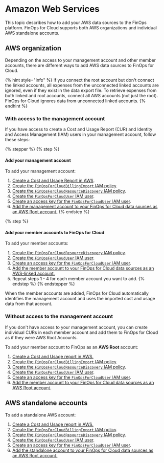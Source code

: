 # Amazon Web Services

This topic describes how to add your AWS data sources to the FinOps platform. FinOps for Cloud supports both AWS organizations and individual AWS standalone accounts.&#x20;

## AWS organization <a href="#aws-organizations" id="aws-organizations"></a>

Depending on the access to your management account and other member accounts, there are different ways to add AWS data sources to FinOps for Cloud.&#x20;

{% hint style="info" %}
If you connect the root account but don't connect the linked accounts, all expenses from the unconnected linked accounts are ignored, even if they exist in the data export file. To retrieve expenses from both linked and root accounts, connect all AWS accounts (not just the root). FinOps for Cloud ignores data from unconnected linked accounts.
{% endhint %}

### With access to the management account <a href="#with-access-to-the-management-account" id="with-access-to-the-management-account"></a>

If you have access to create a Cost and Usage Report (CUR) and Identity and Access Management (IAM) users in your management account, follow these steps:

{% stepper %}
{% step %}
#### Add your management account <a href="#add-your-management-account" id="add-your-management-account"></a>

To add your management account:

1. [Create a Cost and Usage Report in AWS](create-cost-and-usage-reports.md).
2. [Create the `FinOpsForCloudBillingImport` ](configure-aws-access.md#create-a-policy-for-billing-imports)[IAM policy](configure-aws-access.md#create-a-policy-for-billing-imports).
3. [Create the `FinOpsForCloudResourceDiscovery` IAM policy](configure-aws-access.md#creating-a-policy-for-resource-discovery).
4. [Create the `FinOpsForCloudUser` IAM user](configure-aws-access.md#create-a-user-for-finops-for-cloud).
5. [Create an access key for the `FinOpsForCloudUser` IAM user](configure-aws-access.md#create-an-access-key-for-finops-for-cloud).
6. [Add the management account to your FinOps for Cloud data sources as an AWS Root account.](../../../finops-for-cloud/getting-started/data-sources.md)&#x20;
{% endstep %}

{% step %}
#### Add your member accounts to FinOps for Cloud <a href="#add-your-member-accounts" id="add-your-member-accounts"></a>

To add your member accounts:

1. [Create the `FinOpsForCloudResourceDiscovery` IAM policy](configure-aws-access.md#creating-a-policy-for-resource-discovery).
2. [Create the `FinOpsForCloudUser` IAM user](configure-aws-access.md#create-a-user-for-finops-for-cloud).
3. [Create an access key for the `FinOpsForCloudUser` IAM user](configure-aws-access.md#create-an-access-key-for-finops-for-cloud).
4. [Add the member account to your FinOps for Cloud data sources as an AWS-linked account. ](../../../finops-for-cloud/getting-started/data-sources.md)
5. Repeat steps 1 - 4 for each member account you want to add.
{% endstep %}
{% endstepper %}

When the member accounts are added, FinOps for Cloud automatically identifies the management account and uses the imported cost and usage data from that account.

### Without access to the management account <a href="#without-access-to-the-management-account" id="without-access-to-the-management-account"></a>

If you don't have access to your management account, you can create individual CURs in each member account and add them to FinOps for Cloud as if they were AWS Root Accounts.

To add your member account to FinOps as an **AWS Root** account:

1. [Create a Cost and Usage report in AWS.](create-cost-and-usage-reports.md)
2. [Create the `FinOpsForCloudBillingImport` IAM policy](configure-aws-access.md#create-a-policy-for-billing-imports).
3. [Create the `FinOpsForCloudResourceDiscovery` IAM policy](configure-aws-access.md#creating-a-policy-for-resource-discovery).
4. [Create the `FinOpsForCloudUser` IAM user](configure-aws-access.md#create-a-user-for-finops-for-cloud).
5. [Create an access key for the `FinOpsForCloudUser` IAM user](configure-aws-access.md#create-an-access-key-for-finops-for-cloud).
6. [Add the member account to your FinOps for Cloud data sources as an AWS Root account](../../../finops-for-cloud/getting-started/data-sources.md).

## AWS standalone accounts <a href="#aws-standalone-accounts" id="aws-standalone-accounts"></a>

To add a standalone AWS account:

1. [Create a Cost and Usage report in AWS.](create-cost-and-usage-reports.md)
2. [Create the `FinOpsForCloudBillingImport` IAM policy](configure-aws-access.md#create-a-policy-for-billing-imports).
3. [Create the `FinOpsForCloudResourceDiscovery` IAM policy](configure-aws-access.md#creating-a-policy-for-resource-discovery).
4. [Create the `FinOpsForCloudUser` IAM user](configure-aws-access.md#create-a-user-for-finops-for-cloud).
5. [Create an access key for the `FinOpsForCloudUser` IAM user](configure-aws-access.md#create-an-access-key-for-finops-for-cloud).
6. [Add the standalone account to your FinOps for Cloud data sources as an AWS Root account.](../../../finops-for-cloud/getting-started/data-sources.md)
